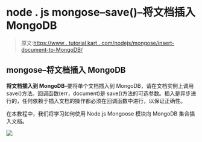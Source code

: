 # node . js mongose–save()–将文档插入 MongoDB

> 原文:[https://www . tutorial kart . com/nodejs/mongose/insert-document-to-MongoDB/](https://www.tutorialkart.com/nodejs/mongoose/insert-document-to-mongodb/)

## mongose–将文档插入 MongoDB

**将文档插入到 MongoDB**–要将单个文档插入到 MongoDB，请在文档实例上调用 save()方法。回调函数(err，document)是 save()方法的可选参数。插入是异步进行的，任何依赖于插入文档的操作都必须在回调函数中进行，以保证正确性。

在本教程中，我们将学习如何使用 Node.js Mongoose 模块向 MongoDB 集合插入文档。

[![](../Images/925da31b32d6bc3827932f6c8afb11bb.png)](https://www.tutorialkart.com/)